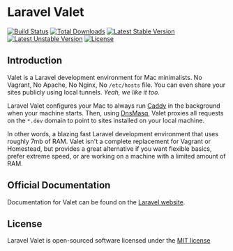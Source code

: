 # Laravel Valet

[![Build Status](https://travis-ci.org/laravel/valet.svg)](https://travis-ci.org/laravel/valet)
[![Total Downloads](https://poser.pugx.org/laravel/valet/d/total.svg)](https://packagist.org/packages/laravel/valet)
[![Latest Stable Version](https://poser.pugx.org/laravel/valet/v/stable.svg)](https://packagist.org/packages/laravel/valet)
[![Latest Unstable Version](https://poser.pugx.org/laravel/valet/v/unstable.svg)](https://packagist.org/packages/laravel/valet)
[![License](https://poser.pugx.org/laravel/valet/license.svg)](https://packagist.org/packages/laravel/valet)

## Introduction

Valet is a Laravel development environment for Mac minimalists. No Vagrant, No Apache, No Nginx, No `/etc/hosts` file. You can even share your sites publicly using local tunnels. _Yeah, we like it too._

Laravel Valet configures your Mac to always run [Caddy](https://caddyserver.com/) in the background when your machine starts. Then, using [DnsMasq](https://en.wikipedia.org/wiki/Dnsmasq), Valet proxies all requests on the `*.dev` domain to point to sites installed on your local machine.

In other words, a blazing fast Laravel development environment that uses roughly 7mb of RAM. Valet isn't a complete replacement for Vagrant or Homestead, but provides a great alternative if you want flexible basics, prefer extreme speed, or are working on a machine with a limited amount of RAM.

## Official Documentation

Documentation for Valet can be found on the [Laravel website](https://www.laravel.com/docs/master/valet).

## License

Laravel Valet is open-sourced software licensed under the [MIT license](http://opensource.org/licenses/MIT)
